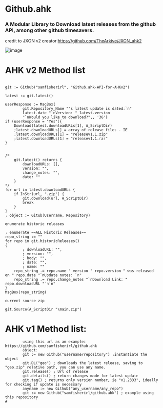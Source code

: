 <h1>Github.ahk</h1>
<h3>A Modular Library to Download latest releases from the github API, among other github timesavers. </h3>
<p class="has-line-data" data-line-start="1" data-line-end="2">
 
credit to JXON v2 creator https://github.com/TheArkive/JXON_ahk2

![image](https://github.com/samfisherirl/github.ahk/assets/98753696/536823be-20e6-43f2-a612-c780953e2bdf)

# AHK v2 Method list 
 
```autohotkey

git := Github("samfisherirl", "Github.ahk-API-for-AHKv2")

latest := git.latest()

userResponse := MsgBox(
    	git.Repository_Name "'s latest update is dated:`n"
    	latest.date "`nVersion: " latest.version 
    	"`nWould you like to download?",, '36')
if (userResponse = "Yes"){
	Download(latest.downloadURLs[1], A_ScriptDir)
	;latest.downloadURLs[] = array of release files - IE
	;latest.downloadURLs[1] = "releasev1.1.zip" 
	;latest.downloadURLs[1] = "releasev1.1.rar"
}


/*
    git.latest() returns {
        downloadURLs: [],
        version: "",
        change_notes: "",
        date: ""
    }  
*/
for url in latest.downloadURLs {
    if InStr(url, ".zip") {
        git.download(url, A_ScriptDir) 
        break
    }
}
; object := Gitub(Username, Repository)

```

`enumerate historic releases`
```autohotkey
; enumerate ==ALL Historic Releases==
repo_string := ""
for repo in git.historicReleases() 
{
        ; downloadURL: "",
        ; version: "",
        ; body: "",
        ; date: "",
        ; name: ""  
    repo_string .= repo.name " version " repo.version " was released on " repo.date "`nUpdate notes: `n" 
    repo_string .= repo.change_notes "`nDownload Link: " repo.downloadURL "`n`n"
}
MsgBox(repo_string)
```

`current source zip`
```autohotkey
git.Source(A_ScriptDir "\main.zip")

```

# AHK v1 Method list:
        
```autohotkey
        using this url as an example: https://github.com/samfisherirl/github.ahk
        object: 
        git := new Github("username/repository") ;instantiate the object
        git.DL("geo") ; downloads the latest release, saving to "geo.zip" relative path, you can use any name. 
        git.release() ; Url of release 
        git.details() ; return changes made for latest update
        git.tag() ; returns only version number, ie "v1.2333", ideally for checking if update is necessary
        anyname := new Github("any_username/any_repo") 
        git := new Github("samfisherirl/github.ahk") ; example using this repository
#
```
 
  
